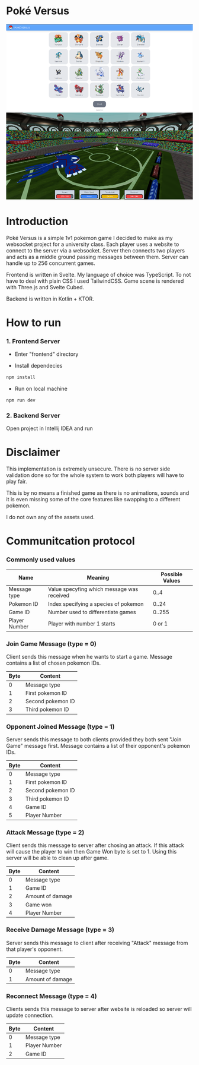 # Poké Versus

<img src="screenshots/ss_1.png">
<img src="screenshots/ss_2.png">

# Introduction

Poké Versus is a simple 1v1 pokemon game I decided to make as my websocket project for a university class.
Each player uses a website to connect to the server via a websocket. Server then connects two players
and acts as a middle ground passing messages between them. Server can handle up to 256 concurrent games.

Frontend is written in Svelte. My language of choice was TypeScript. To not have to deal with plain CSS I used TailwindCSS. Game scene is rendered
with Three.js and Svelte Cubed.

Backend is written in Kotlin + KTOR.

# How to run

### 1. Frontend Server

- Enter "frontend" directory

- Install dependecies

```bash
npm install
```

- Run on local machine

```bash
npm run dev
```

### 2. Backend Server

Open project in Intellij IDEA and run

# Disclaimer

This implementation is extremely unsecure. There is no server side validation done so for the whole system to work
both players will have to play fair.

This is by no means a finished game as there is no animations, sounds and it is even missing some of the core features like swapping to a different pokemon.

I do not own any of the assets used.

# Communitcation protocol

### Commonly used values

| Name          | Meaning                                   | Possible Values |
| ------------- | ----------------------------------------- | --------------- |
| Message type  | Value specyfing which message was received| 0..4            |
| Pokemon ID    | Index specifying a species of pokemon     | 0..24           |
| Game ID       | Number used to differentiate games        | 0..255          |
| Player Number | Player with number 1 starts               | 0 or 1          |

### Join Game Message (type = 0)

Client sends this message when he wants to start a game. Message contains a list of chosen pokemon IDs.

| Byte | Content           |
| ---- | ----------------- |
| 0    | Message type      |
| 1    | First pokemon ID  |
| 2    | Second pokemon ID |
| 3    | Third pokemon ID  |

### Opponent Joined Message (type = 1)

Server sends this message to both clients provided they both sent "Join Game" message first.
Message contains a list of their opponent's pokemon IDs.

| Byte | Content            |
| ---- | ------------------ |
| 0    | Message type       |
| 1    | First pokemon ID   |
| 2    | Second pokemon ID  |
| 3    | Third pokemon ID   |
| 4    | Game ID            |
| 5    | Player Number      |

### Attack Message (type = 2)

Client sends this message to server after chosing an attack. If this attack will
cause the player to win then Game Won byte is set to 1. Using this server
will be able to clean up after game.

| Byte | Content          |
| ---- | ---------------- |
| 0    | Message type     |
| 1    | Game ID          |
| 2    | Amount of damage |
| 3    | Game won         |
| 4    | Player Number    |

### Receive Damage Message (type = 3)

Server sends this message to client after receiving "Attack" message from that player's opponent.

| Byte | Content          |
| ---- | ---------------- |
| 0    | Message type     |
| 1    | Amount of damage |

### Reconnect Message (type = 4)

Clients sends this message to server after website is reloaded so server will update connection.

| Byte | Content       |
| ---- | ------------- |
| 0    | Message type  |
| 1    | Player Number |
| 2    | Game ID       |

